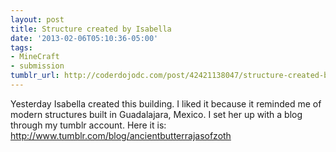 ```yaml
---
layout: post
title: Structure created by Isabella
date: '2013-02-06T05:10:36-05:00'
tags:
- MineCraft
- submission
tumblr_url: http://coderdojodc.com/post/42421138047/structure-created-by-isabella
---
```


Yesterday Isabella created this building. I liked it because it reminded me of modern structures built in Guadalajara, Mexico.
I set her up with a blog through my tumblr account. Here it is:
http://www.tumblr.com/blog/ancientbutterrajasofzoth
